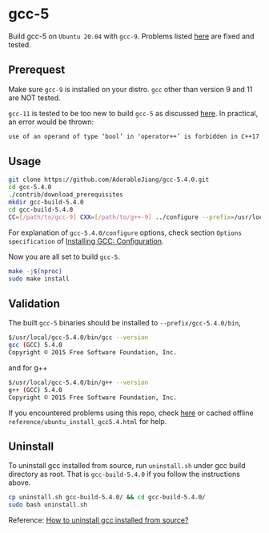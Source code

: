 # gcc-5

Build gcc-5 on `Ubuntu 20.04` with `gcc-9`. Problems listed [here](https://blog.csdn.net/tuibianhuaisheng/article/details/115399019) are fixed and tested.

## Prerequest

Make sure `gcc-9` is installed on your distro. `gcc` other than version 9 and 11 are NOT tested.

`gcc-11` is tested to be too new to build `gcc-5` as discussed [here](https://github.com/Freetz-NG/freetz-ng/discussions/396#discussioncomment-1525316). In practical, an error would be thrown:

```bash
use of an operand of type ‘bool’ in ‘operator++’ is forbidden in C++17
```

## Usage

```bash
git clone https://github.com/AdorableJiang/gcc-5.4.0.git
cd gcc-5.4.0
./contrib/download_prerequisites
mkdir gcc-build-5.4.0
cd gcc-build-5.4.0
CC=[/path/to/gcc-9] CXX=[/path/to/g++-9] ../configure --prefix=/usr/local --enable-checking=release --enable-languages=c,c++ --disable-multilib
```

For explanation of `gcc-5.4.0/configure` options, check section `Options specification` of [Installing GCC: Configuration](https://gcc.gnu.org/install/configure.html).

Now you are all set to build `gcc-5`.

```bash
make -j$(nproc)
sudo make install
```

## Validation

The built `gcc-5` binaries should be installed to `--prefix/gcc-5.4.0/bin`,

```bash
$/usr/local/gcc-5.4.0/bin/gcc --version
gcc (GCC) 5.4.0
Copyright © 2015 Free Software Foundation, Inc.
```

and for g++

```bash
$/usr/local/gcc-5.4.0/bin/g++ --version
g++ (GCC) 5.4.0
Copyright © 2015 Free Software Foundation, Inc.
```

If you encountered problems using this repo, check [here](https://blog.csdn.net/tuibianhuaisheng/article/details/115399019) or cached offline `reference/ubuntu_install_gcc5.4.html` for help.

## Uninstall

To uninstall gcc installed from source, run `uninstall.sh` under gcc build directory as root. That is `gcc-build-5.4.0` if you follow the instructions above.

```bash
cp uninstall.sh gcc-build-5.4.0/ && cd gcc-build-5.4.0/
sudo bash uninstall.sh
```

Reference: [How to uninstall gcc installed from source?](https://stackoverflow.com/a/28725422)
